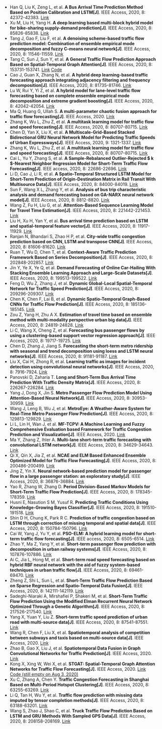 * Han Q, Liu K, Zeng L, et al. <b>A Bus Arrival Time Prediction Method Based on Position Calibration and LSTM[J]</b>. IEEE Access, 2020, 8: 42372-42383. [Link](https://ieeexplore.ieee.org/abstract/document/9015964/)
* Xu M, Liu H, Yang H. <b>A deep learning based multi-block hybrid model for bike-sharing supply-demand prediction[J]</b>. IEEE Access, 2020, 8: 85826-85838. [Link](https://ieeexplore.ieee.org/abstract/document/9066970/)
* Tang J, Gao F, Liu F, et al. <b>A denoising scheme-based traffic flow prediction model: Combination of ensemble empirical mode decomposition and fuzzy C-means neural network[J]</b>. IEEE Access, 2020, 8: 11546-11559. [Link](https://ieeexplore.ieee.org/abstract/document/8950080/)
* Tang C, Sun J, Sun Y, et al. <b>A General Traffic Flow Prediction Approach Based on Spatial-Temporal Graph Attention[J]</b>. IEEE Access, 2020, 8: 153731-153741. [Link](https://ieeexplore.ieee.org/abstract/document/9173702/) [Code](https://github.com/sam101340/GAGCN-BC-20200720)
* Cao J, Guan X, Zhang N, et al. <b>A hybrid deep learning-based traffic forecasting approach integrating adjacency filtering and frequency decomposition[J]</b>. IEEE Access, 2020, 8: 81735-81746. [Link](https://ieeexplore.ieee.org/abstract/document/9082612/)
* Lu W, Rui Y, Yi Z, et al. <b>A hybrid model for lane-level traffic flow forecasting based on complete ensemble empirical mode decomposition and extreme gradient boosting[J]</b>. IEEE Access, 2020, 8: 42042-42054. [Link](https://ieeexplore.ieee.org/abstract/document/9018033/)
* Ma Q, Huang G, Ullah S. <b>A multi-parameter chaotic fusion approach for traffic flow forecasting[J]</b>. IEEE Access, 2020. [Link](https://ieeexplore.ieee.org/abstract/document/9290037/)
* Zhang K, Wu L, Zhu Z, et al. <b>A multitask learning model for traffic flow and speed forecasting[J]</b>. IEEE Access, 2020, 8: 80707-80715. [Link](https://ieeexplore.ieee.org/abstract/document/9080108/)
* Chen D, Yan X, Liu X, et al. <b>A Multiscale-Grid-Based Stacked Bidirectional GRU Neural Network Model for Predicting Traffic Speeds of Urban Expressways[J]</b>. IEEE Access, 2020, 9: 1321-1337. [Link](https://ieeexplore.ieee.org/abstract/document/9241844/)
* Zhang K, Wu L, Zhu Z, et al. <b>A multitask learning model for traffic flow and speed forecasting[J]</b>. IEEE Access, 2020, 8: 80707-80715. [Link](https://ieeexplore.ieee.org/abstract/document/9080108/)
* Cai L, Yu Y, Zhang S, et al. <b>A Sample-Rebalanced Outlier-Rejected $ k $-Nearest Neighbor Regression Model for Short-Term Traffic Flow Forecasting[J]</b>. IEEE access, 2020, 8: 22686-22696. [Link](https://ieeexplore.ieee.org/abstract/document/8974286/)
* Li D, Cao J, Li R, et al. <b>A Spatio-Temporal Structured LSTM Model for Short-Term Prediction of Origin-Destination Matrix in Rail Transit With Multisource Data[J]</b>. IEEE Access, 2020, 8: 84000-84019. [Link](https://ieeexplore.ieee.org/abstract/document/9085388/)
* Sun F, Wang X L, Zhang Y, et al. <b>Analysis of bus trip characteristic analysis and demand forecasting based on GA-NARX neural network model[J]</b>. IEEE Access, 2020, 8: 8812-8820. [Link](https://ieeexplore.ieee.org/abstract/document/8951178/)
* Wang Z, Fu H, Liu G, et al. <b>Attention-Based Sequence Learning Model for Travel Time Estimation[J]</b>. IEEE Access, 2020, 8: 221442-221453. [Link](https://ieeexplore.ieee.org/abstract/document/9284449/)
* Liu H, Xu H, Yan Y, et al. <b>Bus arrival time prediction based on LSTM and spatial-temporal feature vector[J]</b>. IEEE Access, 2020, 8: 11917-11929. [Link](https://ieeexplore.ieee.org/abstract/document/8954709/)
* Ranjan N, Bhandari S, Zhao H P, et al. <b>City-wide traffic congestion prediction based on CNN, LSTM and transpose CNN[J]</b>. IEEE Access, 2020, 8: 81606-81620. [Link](https://ieeexplore.ieee.org/abstract/document/9082667/)
* Ruan T, Wu D, Chen T, et al. <b>Context-Aware Traffic Prediction Framework Based on Series Decomposition[J]</b>. IEEE Access, 2020, 8: 202848-202857. [Link](https://ieeexplore.ieee.org/abstract/document/9252095/)
* Jin Y, Ye X, Ye Q, et al. <b>Demand Forecasting of Online Car-Hailing With Stacking Ensemble Learning Approach and Large-Scale Datasets[J]</b>. IEEE Access, 2020, 8: 199513-199522. [Link](https://ieeexplore.ieee.org/abstract/document/9241846/)
* Feng D, Wu Z, Zhang J, et al. <b>Dynamic Global-Local Spatial-Temporal Network for Traffic Speed Prediction[J]</b>. IEEE Access, 2020, 8: 209296-209307. [Link](https://ieeexplore.ieee.org/abstract/document/9261496)
* Chen K, Chen F, Lai B, et al. <b>Dynamic Spatio-Temporal Graph-Based CNNs for Traffic Flow Prediction[J]</b>. IEEE Access, 2020, 8: 185136-185145. [Link](https://ieeexplore.ieee.org/document/9207934)
* Zou Z, Yang H, Zhu A X. <b>Estimation of travel time based on ensemble method with multi-modality perspective urban big data[J]</b>. IEEE Access, 2020, 8: 24819-24828. [Link](https://ieeexplore.ieee.org/abstract/document/8978644/)
* Li C, Wang X, Cheng Z, et al. <b>Forecasting bus passenger flows by using a clustering-based support vector regression approach[J]</b>. IEEE Access, 2020, 8: 19717-19725. [Link](https://ieeexplore.ieee.org/abstract/document/8963628/)
* Chen D, Zhang J, Jiang S. <b>Forecasting the short-term metro ridership with seasonal and trend decomposition using loess and LSTM neural networks[J]</b>. IEEE Access, 2020, 8: 91181-91187. [Link](https://ieeexplore.ieee.org/abstract/document/9094173/)
* Liu X, Cai H, Zhong R, et al. <b>Learning traffic as images for incident detection using convolutional neural networks[J]</b>. IEEE Access, 2020, 8: 7916-7924. [Link](https://ieeexplore.ieee.org/abstract/document/8951106/)
* Panovski D, Zaharia T. <b>Long and Short-Term Bus Arrival Time Prediction With Traffic Density Matrix[J]</b>. IEEE Access, 2020, 8: 226267-226284. [Link](https://ieeexplore.ieee.org/abstract/document/9291488/)
* Yang J, Dong X, Jin S. <b>Metro Passenger Flow Prediction Model Using Attention-Based Neural Network[J]</b>. IEEE Access, 2020, 8: 30953-30959. [Link](https://ieeexplore.ieee.org/abstract/document/8995482/)
* Wang J, Leng B, Wu J, et al. <b>MetroEye: A Weather-Aware System for Real-Time Metro Passenger Flow Prediction[J]</b>. IEEE Access, 2020, 8: 129813-129829. [Link](https://ieeexplore.ieee.org/abstract/document/9133570/)
* Li L, Lin H, Wan J, et al. <b>MF-TCPV: A Machine Learning and Fuzzy Comprehensive Evaluation based Framework for Traffic Congestion Prediction and Visualization[J]</b>. IEEE Access, 2020. [Link](https://ieeexplore.ieee.org/abstract/document/9288672/)
* Ma Y, Zhang Z, Ihler A. <b>Multi-lane short-term traffic forecasting with convolutional LSTM network[J]</b>. IEEE Access, 2020, 8: 34629-34643. [Link](https://ieeexplore.ieee.org/abstract/document/9000828/)
* Qi X, Qin X, Jia Z, et al. <b>NCAE and ELM Based Enhanced Ensemble Optimized Model for Traffic Flow Forecasting[J]</b>. IEEE Access, 2020, 8: 200486-200499. [Link](https://ieeexplore.ieee.org/abstract/document/9244097/)
* Jing Z, Yin X. <b>Neural network-based prediction model for passenger flow in a large passenger station: an exploratory study[J]</b>. IEEE Access, 2020, 8: 36876-36884. [Link](https://ieeexplore.ieee.org/abstract/document/8985339/)
* Yao R, Zhang W, Zhang D. <b>Period Division-Based Markov Models for Short-Term Traffic Flow Prediction[J]</b>. IEEE Access, 2020, 8: 178345-178359. [Link](https://ieeexplore.ieee.org/abstract/document/9210061/)
* Husni E, Nasution S M, Yusuf R. <b>Predicting Traffic Conditions Using Knowledge-Growing Bayes Classifier[J]</b>. IEEE Access, 2020, 8: 191510-191518. [Link](https://ieeexplore.ieee.org/abstract/document/9229400/)
* Shin D H, Chung K, Park R C. <b>Prediction of traffic congestion based on LSTM through correction of missing temporal and spatial data[J]</b>. IEEE Access, 2020, 8: 150784-150796. [Link](https://ieeexplore.ieee.org/abstract/document/9166475/)
* Cai W, Yang J, Yu Y, et al. <b>PSO-ELM: A hybrid learning model for short-term traffic flow forecasting[J]</b>. IEEE access, 2020, 8: 6505-6514. [Link](https://ieeexplore.ieee.org/abstract/document/8949498/)
* Zhao Y, Ma Z, Yang Y, et al. <b>Short-term passenger flow prediction with decomposition in urban railway systems[J]</b>. IEEE Access, 2020, 8: 107876-107886. [Link](https://ieeexplore.ieee.org/abstract/document/9109303/)
* Ai C, Jia L, Hong M, et al. <b>Short-term road speed forecasting based on hybrid RBF neural network with the aid of fuzzy system-based techniques in urban traffic flow[J]</b>. IEEE Access, 2020, 8: 69461-69470. [Link](https://ieeexplore.ieee.org/abstract/document/9058635/)
* Zheng Z, Shi L, Sun L, et al. <b>Short-Term Traffic Flow Prediction Based on Sparse Regression and Spatio-Temporal Data Fusion[J]</b>. IEEE Access, 2020, 8: 142111-142119. [Link](https://ieeexplore.ieee.org/abstract/document/9152820/)
* Sadeghi-Niaraki A, Mirshafiei P, Shakeri M, et al. <b>Short-Term Traffic Flow Prediction Using the Modified Elman Recurrent Neural Network Optimized Through a Genetic Algorithm[J]</b>. IEEE Access, 2020, 8: 217526-217540. [Link](https://ieeexplore.ieee.org/abstract/document/9264120/)
* Yang X, Yuan Y, Liu Z. <b>Short-term traffic speed prediction of urban road with multi-source data[J]</b>. IEEE Access, 2020, 8: 87541-87551. [Link](https://ieeexplore.ieee.org/abstract/document/9091328/)
* Wang R, Chen F, Liu X, et al. <b>Spatiotemporal analysis of competition between subways and taxis based on multi-source data[J]</b>. IEEE Access, 2020. [Link](https://ieeexplore.ieee.org/abstract/document/9294005/)
* Zhao B, Gao X, Liu J, et al. <b>Spatiotemporal Data Fusion in Graph Convolutional Networks for Traffic Prediction[J]</b>. IEEE Access, 2020. [Link](https://ieeexplore.ieee.org/document/9076005)
* Kong X, Xing W, Wei X, et al. <b>STGAT: Spatial-Temporal Graph Attention Networks for Traffic Flow Forecasting[J].</b> IEEE Access, 2020. [Link](https://ieeexplore.ieee.org/document/9146162) [Code (still empty on Aug 3, 2020)](https://github.com/xyk0058/STGAT)
* Xu C, Zhang A, Chen Y. <b>Traffic Congestion Forecasting in Shanghai Based on Multi-Period Hotspot Clustering[J]</b>. IEEE Access, 2020, 8: 63255-63269. [Link](https://ieeexplore.ieee.org/abstract/document/9046824/)
* Li Q, Tan H, Wu Y, et al. <b>Traffic flow prediction with missing data imputed by tensor completion methods[J]</b>. IEEE Access, 2020, 8: 63188-63201. [Link](https://ieeexplore.ieee.org/abstract/document/9051806/)
* Wang S, Zhao J, Shao C, et al. <b>Truck Traffic Flow Prediction Based on LSTM and GRU Methods With Sampled GPS Data[J]</b>. IEEE Access, 2020, 8: 208158-208169. [Link](https://ieeexplore.ieee.org/abstract/document/9261497/)